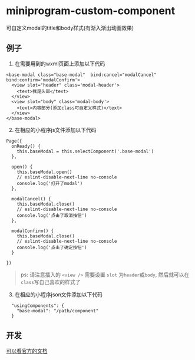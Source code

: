 # miniprogram-custom-component

可自定义modal的title和body样式(有渐入渐出动画效果)


## 例子

1. 在需要用到的wxml页面上添加以下代码 

```
<base-modal class="base-modal"  bind:cancel="modalCancel" bind:confirm='modalConfirm'> 
  <view slot="header" class='modal-header'>
    <text>我是头部</text>
  </view>
  <view slot="body" class='modal-body'>
    <text>内容部分(添加class可自定义样式)</text>
  </view>
</base-modal>
```   

2. 在相应的小程序js文件添加以下代码 

```
Page({
  onReady() {
    this.baseModal = this.selectComponent('.base-modal')
  },

  open() {
    this.baseModal.open()
    // eslint-disable-next-line no-console
    console.log('打开了modal')
  },

  modalCancel() {
    this.baseModal.close()
    // eslint-disable-next-line no-console
    console.log('点击了取消按钮')
  },

  modalConfirm() {
    this.baseModal.close()
    // eslint-disable-next-line no-console
    console.log('点击了确定按钮')
  }

})
```   
> ps: 请注意插入的 `<view />` 需要设置 `slot` 为`header`或`body`, 然后就可以在`class`写自己喜欢的样式了


3. 在相应的小程序json文件添加以下代码 

```
  "usingComponents": {
    "base-modal": "/path/component"
  }
```

## 开发 
  [可以看官方的文档](https://hst-sunday.github.io/react-motion-menu-button/)
